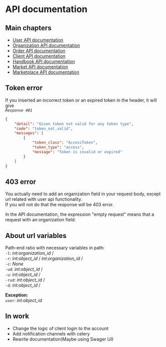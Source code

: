 # **API documentation**


## **Main chapters**
* [User API documentation](/docs/users.md)
* [Organization API documentation](/docs/organizations.md)
* [Order API documentation](/docs/orders.md)
* [Client API documentation](/docs/clients.md)
* [Handbook API documentation](/docs/handbook.md)
* [Market API documentation](/docs/market.md)
* [Marketplace API documentation](/docs/marketplace.md)

## **Token error**
If you inserted an incorrect token or an expired token in the header, it will give    
*`Response 401`*
```json
{
    "detail": "Given token not valid for any token type",
    "code": "token_not_valid",
    "messages": [
        {
            "token_class": "AccessToken",
            "token_type": "access",
            "message": "Token is invalid or expired"
        }
    ]
}
```
## **403 error**
You actually need to add an organization field in your request body, except url related with user api functionality.  
If you will not do that the response will be 403 error.   

In the API documentation, the expression "empty request" means that a request with an organization field.   


## **About url variables**
Path-end ratio with necessary variables in path:  
``-l``: *int:organization_id* /  
``-r``: *int:object_id* / *int:organization_id* /  
``-c``: *None*  
``-ud``: *int:object_id* /  
``-u``: *int:object_id* /  
``-rud``: *int:object_id* /   
``-d``: *int:object_id* /

**Exception:**  
``user``: *int:object_id*  

## **In work**
* Change the logic of client login to the account  
* Add notification channels with celery    
* Rewrite documentation(Maybe using Swager UI)  